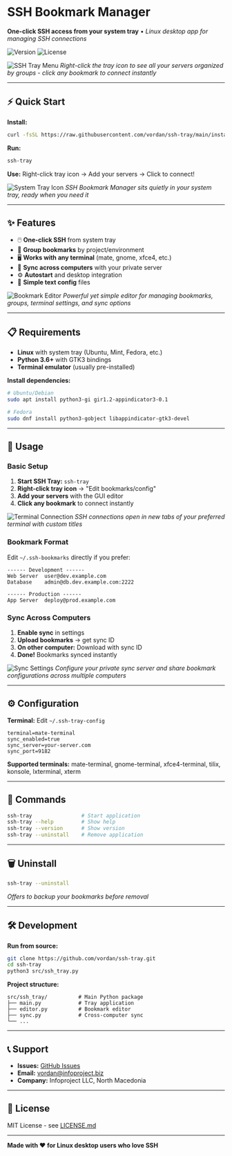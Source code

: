 # SSH Bookmark Manager

**One-click SSH access from your system tray** • *Linux desktop app for managing SSH connections*

![Version](https://img.shields.io/badge/version-1.0.0-blue) ![License](https://img.shields.io/badge/license-MIT-green)

![SSH Tray Menu](docs/images/main-menu.png)
*Right-click the tray icon to see all your servers organized by groups - click any bookmark to connect instantly*

---

## ⚡ Quick Start

**Install:**
```bash
curl -fsSL https://raw.githubusercontent.com/vordan/ssh-tray/main/install.sh | bash
```

**Run:**
```bash
ssh-tray
```

**Use:** Right-click tray icon → Add your servers → Click to connect!

![System Tray Icon](docs/images/tray-icon.png)
*SSH Bookmark Manager sits quietly in your system tray, ready when you need it*

---

## ✨ Features

- 🖱️ **One-click SSH** from system tray
- 📁 **Group bookmarks** by project/environment  
- 🖥️ **Works with any terminal** (mate, gnome, xfce4, etc.)
- 🔄 **Sync across computers** with your private server
- ⚙️ **Autostart** and desktop integration
- 📝 **Simple text config** files

![Bookmark Editor](docs/images/editor-dialog.png)
*Powerful yet simple editor for managing bookmarks, groups, terminal settings, and sync options*

---

## 📋 Requirements

- **Linux** with system tray (Ubuntu, Mint, Fedora, etc.)
- **Python 3.6+** with GTK3 bindings
- **Terminal emulator** (usually pre-installed)

**Install dependencies:**
```bash
# Ubuntu/Debian
sudo apt install python3-gi gir1.2-appindicator3-0.1

# Fedora  
sudo dnf install python3-gobject libappindicator-gtk3-devel
```

---

## 🚀 Usage

### Basic Setup
1. **Start SSH Tray:** `ssh-tray`
2. **Right-click tray icon** → "Edit bookmarks/config"
3. **Add your servers** with the GUI editor
4. **Click any bookmark** to connect instantly

![Terminal Connection](docs/images/terminal-ssh.png)
*SSH connections open in new tabs of your preferred terminal with custom titles*

### Bookmark Format
Edit `~/.ssh-bookmarks` directly if you prefer:
```
------ Development ------
Web Server	user@dev.example.com
Database	admin@db.dev.example.com:2222

------ Production ------  
App Server	deploy@prod.example.com
```

### Sync Across Computers
1. **Enable sync** in settings
2. **Upload bookmarks** → get sync ID
3. **On other computer:** Download with sync ID
4. **Done!** Bookmarks synced instantly

![Sync Settings](docs/images/sync-settings.png)
*Configure your private sync server and share bookmark configurations across multiple computers*

---

## ⚙️ Configuration

**Terminal:** Edit `~/.ssh-tray-config`
```
terminal=mate-terminal
sync_enabled=true
sync_server=your-server.com
sync_port=9182
```

**Supported terminals:** mate-terminal, gnome-terminal, xfce4-terminal, tilix, konsole, lxterminal, xterm

---

## 🔧 Commands

```bash
ssh-tray                # Start application
ssh-tray --help         # Show help
ssh-tray --version      # Show version  
ssh-tray --uninstall    # Remove application
```

---

## 🗑️ Uninstall

```bash
ssh-tray --uninstall
```
*Offers to backup your bookmarks before removal*

---

## 🛠️ Development

**Run from source:**
```bash
git clone https://github.com/vordan/ssh-tray.git
cd ssh-tray
python3 src/ssh_tray.py
```

**Project structure:**
```
src/ssh_tray/          # Main Python package
├── main.py            # Tray application
├── editor.py          # Bookmark editor
├── sync.py            # Cross-computer sync
└── ...
```

---

## 📞 Support

- **Issues:** [GitHub Issues](https://github.com/vordan/ssh-tray/issues)
- **Email:** vordan@infoproject.biz
- **Company:** Infoproject LLC, North Macedonia

---

## 📄 License

MIT License - see [LICENSE.md](LICENSE.md)

---

**Made with ❤️ for Linux desktop users who love SSH**